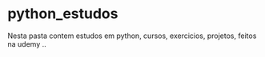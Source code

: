 # python_estudos
 Nesta pasta contem estudos em python, cursos, exercicios, projetos, feitos na udemy
 ..
